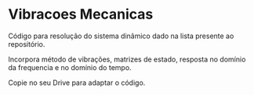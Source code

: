 # Vibracoes Mecanicas

Código para resolução do sistema dinâmico dado na lista presente ao repositório.

Incorpora método de vibrações, matrizes de estado, resposta no domínio da frequencia e no domínio do tempo.

Copie no seu Drive para adaptar o código.
